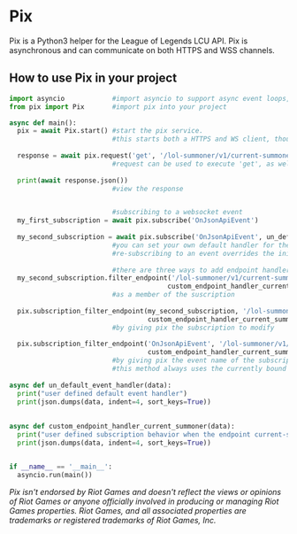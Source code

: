 # Pix
Pix is a Python3 helper for the League of Legends LCU API. Pix is asynchronous and can communicate on both HTTPS and WSS channels.

## How to use Pix in your project
```py
import asyncio            #import asyncio to support async event loops, a pre-requisite for pix usage
from pix import Pix       #import pix into your project

async def main():
  pix = await Pix.start() #start the pix service.
                          #this starts both a HTTPS and WS client, though they are mostly inactive
  
  response = await pix.request('get', '/lol-summoner/v1/current-summoner')
                          #request can be used to execute 'get', as well as any other http method
                          
  print(await response.json())
                          #view the response


                          #subscribing to a websocket event
  my_first_subscription = await pix.subscribe('OnJsonApiEvent')
  
  my_second_subscription = await pix.subscribe('OnJsonApiEvent', un_default_event_handler)
                          #you can set your own default handler for the event subscription
                          #re-subscribing to an event overrides the initial subscription with the new one
  
                          #there are three ways to add endpoint handlers to subscriptions
  my_second_subscription.filter_endpoint('/lol-summoner/v1/current-summoner', 
                                        custom_endpoint_handler_current_summoner)
                          #as a member of the suscription
                          
  pix.subscription_filter_endpoint(my_second_subscription, '/lol-summoner/v1/current-summoner', 
                                   custom_endpoint_handler_current_summoner)
                          #by giving pix the subscription to modify
                          
  pix.subscription_filter_endpoint('OnJsonApiEvent', '/lol-summoner/v1/current-summoner', 
                                   custom_endpoint_handler_current_summoner)
                          #by giving pix the event name of the subscription to modify
                          #this method always uses the currently bound subscription for the event.
  
async def un_default_event_handler(data):
  print("user defined default event handler")
  print(json.dumps(data, indent=4, sort_keys=True))
  
  
async def custom_endpoint_handler_current_summoner(data):
  print("user defined subscription behavior when the endpoint current-summoner is triggered")
  print(json.dumps(data, indent=4, sort_keys=True))


if __name__ == '__main__':
  asyncio.run(main())
```

*Pix isn't endorsed by Riot Games and doesn't reflect the views or opinions of Riot Games or anyone officially involved in producing or managing Riot Games properties. Riot Games, and all associated properties are trademarks or registered trademarks of Riot Games, Inc.*
